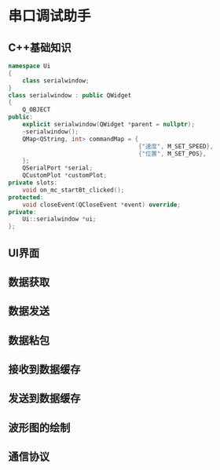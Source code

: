 # 串口调试助手
## C++基础知识

```C++
namespace Ui
{
    class serialwindow;
}
class serialwindow : public QWidget
{
    Q_OBJECT
public:
    explicit serialwindow(QWidget *parent = nullptr);
    ~serialwindow();
    QMap<QString, int> commandMap = {
                                     {"速度", M_SET_SPEED},
                                     {"位置", M_SET_POS},
    };
    QSerialPort *serial;
    QCustomPlot *customPlot;
private slots:
    void on_mc_startBt_clicked();
protected:
    void closeEvent(QCloseEvent *event) override;
private:
    Ui::serialwindow *ui;
};
```



## UI界面
## 数据获取
## 数据发送
## 数据粘包
## 接收到数据缓存
## 发送到数据缓存
## 波形图的绘制
## 通信协议


